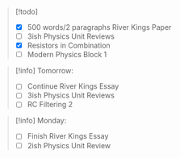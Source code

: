 >[!todo]
>- [x] 500 words/2 paragraphs River Kings Paper
>- [ ] 3ish Physics Unit Reviews
>- [x] Resistors in Combination
>- [ ] Modern Physics Block 1

>[!info]
>Tomorrow: 
>- [ ] Continue River Kings Essay
>- [ ] 3ish Physics Unit Reviews
>- [ ] RC Filtering 2


>[!info]
>Monday:
>- [ ] Finish River Kings Essay
>- [ ] 2ish Physics Unit Review







